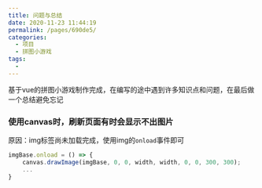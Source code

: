 ```yaml
---
title: 问题与总结
date: 2020-11-23 11:44:19
permalink: /pages/690de5/
categories:
  - 项目
  - 拼图小游戏
tags:
  - 
---
```

基于vue的拼图小游戏制作完成，在编写的途中遇到许多知识点和问题，在最后做一个总结避免忘记

### 使用canvas时，刷新页面有时会显示不出图片
原因：img标签尚未加载完成，使用img的`onload`事件即可
```js
imgBase.onload = () => {
	canvas.drawImage(imgBase, 0, 0, width, width, 0, 0, 300, 300);
	...
}
```